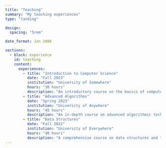 ```yaml
---
title: "Teaching"
summary: "My teaching experiences"
type: "landing"

design:
  spacing: "5rem"

date_format: Jan 2006

sections:
  - block: experience
    id: teaching
    content:
      experiences:
        - title: "Introduction to Computer Science"
          date: "Fall 2023"
          institution: "University of Somewhere"
          hours: "30 hours"
          description: "An introductory course on the basics of computer science."
        - title: "Advanced Algorithms"
          date: "Spring 2023"
          institution: "University of Anywhere"
          hours: "45 hours"
          description: "An in-depth course on advanced algorithmic techniques."
        - title: "Data Structures"
          date: "Fall 2022"
          institution: "University of Everywhere"
          hours: "40 hours"
          description: "A comprehensive course on data structures and their applications."
---
```

